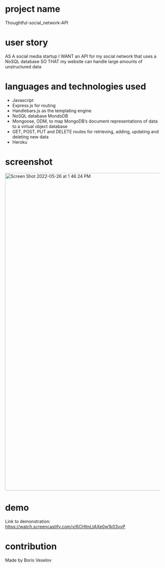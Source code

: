 # project name

Thoughtful-social_network-API

# user story

AS A social media startup
I WANT an API for my social network that uses a NoSQL database
SO THAT my website can handle large amounts of unstructured data

# languages and technologies used

* Javascript
* Express.js for routing
* Handlebars.js as the templating engine
* NoSQL database MondoDB
* Mongoose, ODM, to map MongoDB’s document representations of data to a virtual object database
* GET, POST, PUT and DELETE routes for retrieving, adding, updating and deleting new data
* Heroku

# screenshot

<img width="1032" alt="Screen Shot 2022-05-26 at 1 46 24 PM" src="https://user-images.githubusercontent.com/96749114/170545915-55cee215-64d9-4dd9-b6b2-eae5862ec81c.png">

# demo

Link to demonstration: https://watch.screencastify.com/v/6CHItnLtAXe0w1k03vvP

# contribution

Made by Boris Veselov
